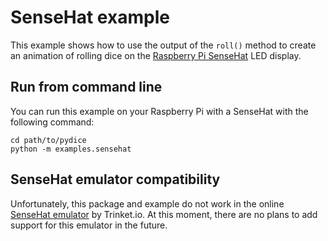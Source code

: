 # SenseHat example

This example shows how to use the output of the `roll()` method to create an animation of rolling dice on the [Raspberry Pi SenseHat](https://www.raspberrypi.com/products/sense-hat/) LED display.

## Run from command line

You can run this example on your Raspberry Pi with a SenseHat with the following command:

```
cd path/to/pydice
python -m examples.sensehat
```

## SenseHat emulator compatibility

Unfortunately, this package and example do not work in the online [SenseHat emulator](https://trinket.io/sense-hat) by Trinket.io. At this moment, there are no plans to add support for this emulator in the future.